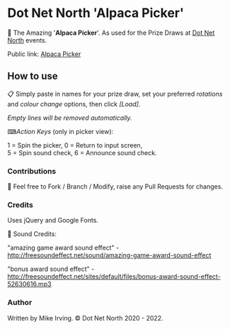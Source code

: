 # Dot Net North 'Alpaca Picker'
🦙 The Amazing '**Alpaca Picker**'. As used for the Prize Draws at [Dot Net North](https://www.meetup.com/DotNetNorth) events.  

Public link: [Alpaca Picker](https://alpacapicker.dotnetnorth.org.uk/)

## How to use

📋 Simply paste in names for your prize draw, set your preferred _rotations_ and _colour change_ options, then click _[Load]_.

_Empty lines will be removed automatically._  
  

⌨_Action Keys_ (only in picker view):

1 = Spin the picker, 0 = Return to input screen,  
5 = Spin sound check, 6 = Announce sound check.

### Contributions

🍴 Feel free to Fork / Branch / Modify, raise any Pull Requests for changes.

### Credits

Uses jQuery and Google Fonts.  

🎵 Sound Credits:

"amazing game award sound effect" - http://freesoundeffect.net/sound/amazing-game-award-sound-effect

"bonus award sound effect" - http://freesoundeffect.net/sites/default/files/bonus-award-sound-effect-52630616.mp3

### Author

Written by Mike Irving. © Dot Net North 2020 - 2022.
